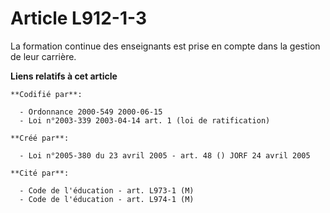 # Article L912-1-3

La formation continue des enseignants est prise en compte dans la gestion de leur carrière.

**Liens relatifs à cet article**

	**Codifié par**:

	  - Ordonnance 2000-549 2000-06-15
	  - Loi n°2003-339 2003-04-14 art. 1 (loi de ratification)

	**Créé par**:

	  - Loi n°2005-380 du 23 avril 2005 - art. 48 () JORF 24 avril 2005

	**Cité par**:

	  - Code de l'éducation - art. L973-1 (M)
	  - Code de l'éducation - art. L974-1 (M)

